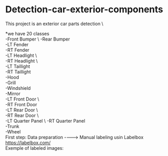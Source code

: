 # Detection-car-exterior-components
This project is an exterior car parts detection \

*we have 20 classes \
    -Front Bumper \	
    -Rear Bumper	\
    -LT Fender		\
    -RT Fender		\
    -LT Headlight	\	
    -RT Headlight	\	
    -LT Taillight	\
    -RT Taillight	\
    -Hood			\
    -Grill			\
    -Windshield		\
    -Mirror			\
    -LT Front Door	\	
    -RT Front Door	\
    -LT Rear Door	\	
    -RT Rear Door	\	
    -LT Quarter Panel \	
    -RT Quarter Panel \
    -Trunk			\
    -Wheel			\
First step: Data preparation ----> Manual labeling usin Labelbox \
https://labelbox.com/ \
Exemple of labeled images:
